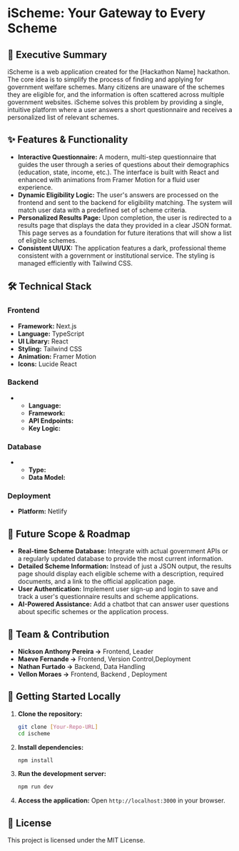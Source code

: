 # iScheme: Your Gateway to Every Scheme

## 🎯 Executive Summary
iScheme is a web application created for the [Hackathon Name] hackathon. The core idea is to simplify the process of finding and applying for government welfare schemes. Many citizens are unaware of the schemes they are eligible for, and the information is often scattered across multiple government websites. iScheme solves this problem by providing a single, intuitive platform where a user answers a short questionnaire and receives a personalized list of relevant schemes.

## ✨ Features & Functionality
* **Interactive Questionnaire:** A modern, multi-step questionnaire that guides the user through a series of questions about their demographics (education, state, income, etc.). The interface is built with React and enhanced with animations from Framer Motion for a fluid user experience.
* **Dynamic Eligibility Logic:** The user's answers are processed on the frontend and sent to the backend for eligibility matching. The system will match user data with a predefined set of scheme criteria.
* **Personalized Results Page:** Upon completion, the user is redirected to a results page that displays the data they provided in a clear JSON format. This page serves as a foundation for future iterations that will show a list of eligible schemes.
* **Consistent UI/UX:** The application features a dark, professional theme consistent with a government or institutional service. The styling is managed efficiently with Tailwind CSS.

## 🛠️ Technical Stack

### Frontend
* **Framework:** Next.js
* **Language:** TypeScript
* **UI Library:** React
* **Styling:** Tailwind CSS
* **Animation:** Framer Motion
* **Icons:** Lucide React

### Backend
* 
    * **Language:** 
    * **Framework:** 
    * **API Endpoints:** 
    * **Key Logic:** 

### Database
* 
    * **Type:** 
    * **Data Model:** 

### Deployment
* **Platform:** Netlify

## 🔮 Future Scope & Roadmap
* **Real-time Scheme Database:** Integrate with actual government APIs or a regularly updated database to provide the most current information.
* **Detailed Scheme Information:** Instead of just a JSON output, the results page should display each eligible scheme with a description, required documents, and a link to the official application page.
* **User Authentication:** Implement user sign-up and login to save and track a user's questionnaire results and scheme applications.
* **AI-Powered Assistance:** Add a chatbot that can answer user questions about specific schemes or the application process.

## 🤝 Team & Contribution

* **Nickson Anthony Pereira ->** Frontend, Leader
* **Maeve Fernande  ->** Frontend, Version Control,Deployment
* **Nathan Furtado  ->** Backend, Data Handling
* **Vellon Moraes   ->** Frontend, Backend , Deployment

## 🔗 Getting Started Locally

1.  **Clone the repository:**
    ```bash
    git clone [Your-Repo-URL]
    cd ischeme
    ```
2.  **Install dependencies:**
    ```bash
    npm install
    ```
3.  **Run the development server:**
    ```bash
    npm run dev
    ```
4.  **Access the application:**
    Open `http://localhost:3000` in your browser.

## 📄 License
This project is licensed under the MIT License.